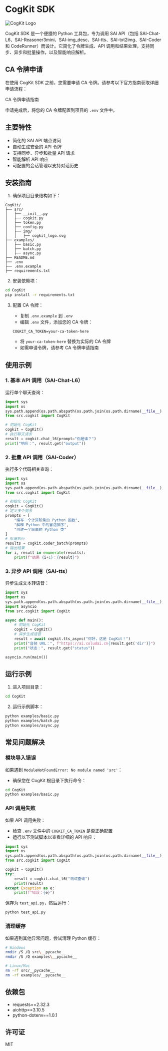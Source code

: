 # CogKit SDK

![CogKit Logo](https://coludai.cn/data_img/cogkit_Logo.svg)

CogKit SDK 是一个便捷的 Python 工具包，专为调用 SAI API（包括 SAI-Chat-L6、SAI-Reasoner3mini、SAI-img_desc、SAI-tts、SAI-txt2img、SAI-Coder 和 CodeRunner）而设计。它简化了令牌生成、API 调用和结果处理，支持同步、异步和批量操作，以及智能响应解析。

## CA 令牌申请

在使用 CogKit SDK 之前，您需要申请 CA 令牌。请参考以下官方指南获取详细申请流程：

CA 令牌申请指南

申请完成后，将您的 CA 令牌配置到项目的 `.env` 文件中。

## 主要特性

- 简化的 SAI API 端点访问
- 自动生成安全的 API 令牌
- 支持同步、异步和批量 API 请求
- 智能解析 API 响应
- 可配置的会话管理以支持对话历史

## 安装指南

1. 确保项目目录结构如下：

```
CogKit/
├── src/
│   ├── __init__.py
│   ├── cogkit.py
│   ├── token.py
│   ├── config.py
│   ├── img/
│   │   ├── cogkit_logo.svg
├── examples/
│   ├── basic.py
│   ├── batch.py
│   ├── async.py
├── README.md
├── .env
├── .env.example
├── requirements.txt
```

2. 安装依赖项：

```bash
cd CogKit
pip install -r requirements.txt
```

3. 配置 CA 令牌：

   - 复制 `.env.example` 到 `.env`
   - 编辑 `.env` 文件，添加您的 CA 令牌：

   ```
   COGKIT_CA_TOKEN=your-ca-token-here
   ```

   - 将 `your-ca-token-here` 替换为实际的 CA 令牌
   - 如需申请令牌，请参考 CA 令牌申请指南

## 使用示例

### 1. 基本 API 调用（SAI-Chat-L6）

运行单个聊天查询：

```python
import sys
import os
sys.path.append(os.path.abspath(os.path.join(os.path.dirname(__file__), '..')))
from src.cogkit import CogKit

# 初始化 CogKit
cogkit = CogKit()
# 执行聊天请求
result = cogkit.chat_l6(prompt="你是谁？")
print("响应：", result.get("output"))
```

### 2. 批量 API 调用（SAI-Coder）

执行多个代码相关查询：

```python
import sys
import os
sys.path.append(os.path.abspath(os.path.join(os.path.dirname(__file__), '..')))
from src.cogkit import CogKit

# 初始化 CogKit
cogkit = CogKit()
# 定义多个提示
prompts = [
    "编写一个计算阶乘的 Python 函数",
    "解释 Python 中的冒泡排序",
    "创建一个简单的 Python 类"
]
# 批量执行
results = cogkit.coder_batch(prompts)
# 输出结果
for i, result in enumerate(results):
    print(f"结果 {i+1}：{result}")
```

### 3. 异步 API 调用（SAI-tts）

异步生成文本转语音：

```python
import sys
import os
sys.path.append(os.path.abspath(os.path.join(os.path.dirname(__file__), '..')))
import asyncio
from src.cogkit import CogKit

async def main():
    # 初始化 CogKit
    cogkit = CogKit()
    # 异步生成语音
    result = await cogkit.tts_async("你好，这是 CogKit！")
    print("音频 URL：", f"https://ai.coludai.cn{result.get('dir')}")
    print("状态：", result.get("status"))

asyncio.run(main())
```

## 运行示例

1. 进入项目目录：

```bash
cd CogKit
```

2. 运行示例脚本：

```bash
python examples/basic.py
python examples/batch.py
python examples/async.py
```

## 常见问题解决

### 模块导入错误

如果遇到 `ModuleNotFoundError: No module named 'src'`：

- 确保您在 CogKit 根目录下执行命令：

```bash
cd CogKit
python examples/basic.py
```

### API 调用失败

如果 API 调用失败：

- 检查 `.env` 文件中的 `COGKIT_CA_TOKEN` 是否正确配置
- 运行以下测试脚本以查看详细的 API 响应：

```python
import sys
import os
sys.path.append(os.path.abspath(os.path.join(os.path.dirname(__file__), '.')))
from src.cogkit import CogKit

cogkit = CogKit()
try:
    result = cogkit.chat_l6("测试查询")
    print(result)
except Exception as e:
    print(f"错误：{e}")
```

保存为 `test_api.py`，然后运行：

```bash
python test_api.py
```

### 清理缓存

如果遇到其他异常问题，尝试清理 Python 缓存：

```bash
# Windows
rmdir /S /Q src\__pycache__
rmdir /S /Q examples\__pycache__

# Linux/Mac
rm -rf src/__pycache__
rm -rf examples/__pycache__
```

## 依赖包

- requests==2.32.3
- aiohttp==3.10.5
- python-dotenv==1.0.1

## 许可证

MIT
